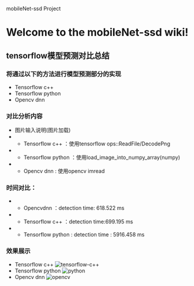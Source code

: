 mobileNet-ssd Project

# Welcome to the mobileNet-ssd wiki!
## tensorflow模型预测对比总结
### 将通过以下的方法进行模型预测部分的实现
* Tensorflow c++
* Tensorflow python
* Opencv dnn
### 对比分析内容
* 图片输入说明(图片加载)
* * Tensorflow c++ ：使用tensorflow ops::ReadFile/DecodePng
* * Tensorflow python ：使用load_image_into_numpy_array(numpy)
* * Opencv dnn : 使用opencv imread
### 时间对比：
* * Opencvdnn ：detection time: 618.522 ms
* * Tensorflow c++ ：detection time:699.195 ms
* * Tensorflow python : detection time : 5916.458 ms
### 效果展示
* Tensorflow c++
 ![tensorflow-c++](https://github.com/haosen9527/mobileNet-ssd/blob/master/result-Img/tf-c%2B%2B.png)
* Tensorflow python
 ![python](https://github.com/haosen9527/mobileNet-ssd/blob/master/result-Img/tf_python.png)
* Opencv dnn
 ![opencv](https://github.com/haosen9527/mobileNet-ssd/blob/master/result-Img/tf-opencv.png)

